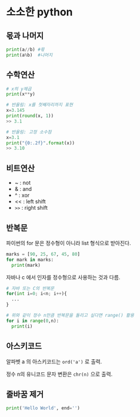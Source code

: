 # 소소한 python

## 몫과 나머지

```python
print(a//b)	#몫
print(a%b)	#나머지
```

## 수학연산

```python
# x의 y제곱
print(x**y) 

# 반올림: x를 첫째자리까지 표현
x=3.145
print(round(x, 1))
>> 3.1

# 반올림: 고정 소수점
x=3.1
print("{0:.2f}".format(x))
>> 3.10
```



## 비트연산

* ~ : not
* & : and
* ^ : xor
* << : left shift
* `>>` : right shift



## 반복문

파이썬의 for 문은 정수형이 아니라 list 형식으로 받아진다. 

```python
marks = [90, 25, 67, 45, 80]
for mark in marks: 
  print(mark)
```

자바나 c 에서 인자를 정수형으로 사용하는 것과 다름.

```python
# 자바 또는 C의 반복문
for(int i=0; i<n; i++){
  ...
}

# 위와 같이 정수 n만큼 반복문을 돌리고 싶다면 range() 활용
for i in range(0,n):
  print(i)
```



## 아스키코드

알파벳 a 의 아스키코드는 `ord('a')` 로 출력.

정수 n의 유니코드 문자 변환은 `chr(n)` 으로 출력.



## 줄바꿈 제거

```python
print('Hello World', end='')
```


